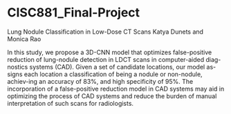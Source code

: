# CISC881_Final-Project
Lung Nodule Classification in Low-Dose CT Scans Katya Dunets and Monica Rao

In this study, we propose a 3D-CNN model that optimizes false-positive reduction of lung-nodule detection in LDCT scans in computer-aided diag-nostics systems (CAD). Given a set of candidate locations, our model as-signs each location a classification of being a nodule or non-nodule, achiev-ing an accuracy of 83%, and high specificity of 95%. The incorporation of a false-positive reduction model in CAD systems may aid in optimizing the process of CAD systems and reduce the burden of manual interpretation of such scans for radiologists.
